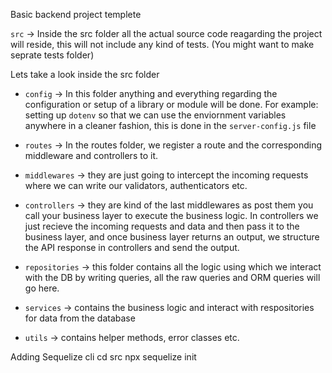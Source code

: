 Basic backend project templete

`src` -> Inside the src folder all the actual source code reagarding the project will reside, this will not include any kind of tests. (You might want to make seprate tests folder)

Lets take a look inside the src folder

- `config` -> In this folder anything and everything regarding the configuration or setup of a library or module will be done. For example: setting up `dotenv` so that we can use the enviornment variables anywhere in a cleaner fashion, this is done in the `server-config.js` file

- `routes` -> In the routes folder, we register a route and the corresponding middleware and controllers to it.

- `middlewares` -> they are just going to intercept the incoming requests where we can write our validators, authenticators etc.

- `controllers` -> they are kind of the last middlewares as post them you call your business layer to execute the business logic. In controllers we just recieve the incoming requests and data and then pass it to the business layer, and once business layer returns an output, we structure the API response in controllers and send the output.

- `repositories` -> this folder contains all the logic using which we interact with the DB by writing queries, all the raw queries and ORM queries will go here.

- `services` -> contains the business logic and interact with respositories for data from the database

- `utils` -> contains helper methods, error classes etc.


Adding Sequelize cli
    cd src
    npx sequelize init